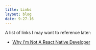 ```yaml
---
title: Links
layout: blog
date: 9-27-16
---
```

A list of links I may want to reference later:

* [Why I'm Not A React Native Developer](https://arielelkin.github.io/articles/why-im-not-a-react-native-developer)
